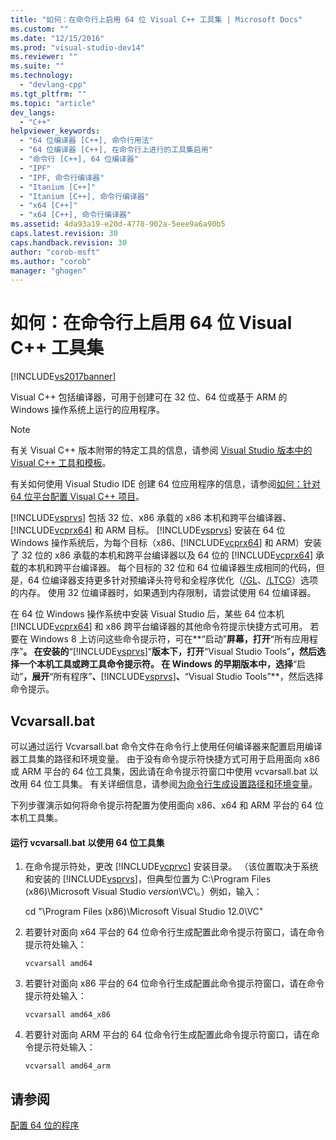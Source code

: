 ```yaml
---
title: "如何：在命令行上启用 64 位 Visual C++ 工具集 | Microsoft Docs"
ms.custom: ""
ms.date: "12/15/2016"
ms.prod: "visual-studio-dev14"
ms.reviewer: ""
ms.suite: ""
ms.technology: 
  - "devlang-cpp"
ms.tgt_pltfrm: ""
ms.topic: "article"
dev_langs: 
  - "C++"
helpviewer_keywords: 
  - "64 位编译器 [C++], 命令行用法"
  - "64 位编译器 [C++], 在命令行上进行的工具集启用"
  - "命令行 [C++], 64 位编译器"
  - "IPF"
  - "IPF, 命令行编译器"
  - "Itanium [C++]"
  - "Itanium [C++], 命令行编译器"
  - "x64 [C++]"
  - "x64 [C++], 命令行编译器"
ms.assetid: 4da93a19-e20d-4778-902a-5eee9a6a90b5
caps.latest.revision: 30
caps.handback.revision: 30
author: "corob-msft"
ms.author: "corob"
manager: "ghogen"
---
```

# 如何：在命令行上启用 64 位 Visual C++ 工具集
[!INCLUDE[vs2017banner](../assembler/inline/includes/vs2017banner.md)]

Visual C\+\+ 包括编译器，可用于创建可在 32 位、64 位或基于 ARM 的 Windows 操作系统上运行的应用程序。  
  
> [!NOTE]
>  有关 Visual C\+\+ 版本附带的特定工具的信息，请参阅 [Visual Studio 版本中的 Visual C\+\+ 工具和模板](../ide/visual-cpp-tools-and-templates-in-visual-studio-editions.md)。  
>   
>  有关如何使用 Visual Studio IDE 创建 64 位应用程序的信息，请参阅[如何：针对 64 位平台配置 Visual C\+\+ 项目](../build/how-to-configure-visual-cpp-projects-to-target-64-bit-platforms.md)。  
  
 [!INCLUDE[vsprvs](../assembler/masm/includes/vsprvs_md.md)] 包括 32 位、x86 承载的 x86 本机和跨平台编译器、[!INCLUDE[vcprx64](../assembler/inline/includes/vcprx64_md.md)] 和 ARM 目标。  [!INCLUDE[vsprvs](../assembler/masm/includes/vsprvs_md.md)] 安装在 64 位 Windows 操作系统后，为每个目标（x86、[!INCLUDE[vcprx64](../assembler/inline/includes/vcprx64_md.md)] 和 ARM）安装了 32 位的 x86 承载的本机和跨平台编译器以及 64 位的 [!INCLUDE[vcprx64](../assembler/inline/includes/vcprx64_md.md)] 承载的本机和跨平台编译器。  每个目标的 32 位和 64 位编译器生成相同的代码，但是，64 位编译器支持更多针对预编译头符号和全程序优化（[\/GL](../build/reference/gl-whole-program-optimization.md)、[\/LTCG](../build/reference/ltcg-link-time-code-generation.md)）选项的内存。  使用 32 位编译器时，如果遇到内存限制，请尝试使用 64 位编译器。  
  
 在 64 位 Windows 操作系统中安装 Visual Studio 后，某些 64 位本机 [!INCLUDE[vcprx64](../assembler/inline/includes/vcprx64_md.md)] 和 x86 跨平台编译器的其他命令符提示快捷方式可用。  若要在 Windows 8 上访问这些命令提示符，可在**“启动”**屏幕，打开**“所有应用程序”**。  在安装的**“[!INCLUDE[vsprvs](../assembler/masm/includes/vsprvs_md.md)]”**版本下，打开**“Visual Studio Tools”**，然后选择一个本机工具或跨工具命令提示符。  在 Windows 的早期版本中，选择**“启动”**，展开**“所有程序”**、**[!INCLUDE[vsprvs](../assembler/masm/includes/vsprvs_md.md)]**、**“Visual Studio Tools”**，然后选择命令提示。  
  
## Vcvarsall.bat  
 可以通过运行 Vcvarsall.bat 命令文件在命令行上使用任何编译器来配置启用编译器工具集的路径和环境变量。  由于没有命令提示符快捷方式可用于启用面向 x86 或 ARM 平台的 64 位工具集，因此请在命令提示符窗口中使用 vcvarsall.bat 以改用 64 位工具集。  有关详细信息，请参阅[为命令行生成设置路径和环境变量](../build/setting-the-path-and-environment-variables-for-command-line-builds.md)。  
  
 下列步骤演示如何将命令提示符配置为使用面向 x86、x64 和 ARM 平台的 64 位本机工具集。  
  
#### 运行 vcvarsall.bat 以使用 64 位工具集  
  
1.  在命令提示符处，更改 [!INCLUDE[vcprvc](../build/includes/vcprvc_md.md)] 安装目录。  （该位置取决于系统和安装的 [!INCLUDE[vsprvs](../assembler/masm/includes/vsprvs_md.md)]，但典型位置为 C:\\Program Files \(x86\)\\Microsoft Visual Studio *version*\\VC\\。）例如，输入：  
  
     cd "\\Program Files \(x86\)\\Microsoft Visual Studio 12.0\\VC"  
  
2.  若要针对面向 x64 平台的 64 位命令行生成配置此命令提示符窗口，请在命令提示符处输入：  
  
     `vcvarsall amd64`  
  
3.  若要针对面向 x86 平台的 64 位命令行生成配置此命令提示符窗口，请在命令提示符处输入：  
  
     `vcvarsall amd64_x86`  
  
4.  若要针对面向 ARM 平台的 64 位命令行生成配置此命令提示符窗口，请在命令提示符处输入：  
  
     `vcvarsall amd64_arm`  
  
## 请参阅  
 [配置 64 位的程序](../build/configuring-programs-for-64-bit-visual-cpp.md)